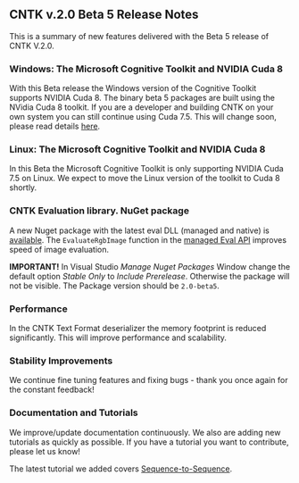 ## CNTK v.2.0 Beta 5 Release Notes

This is a summary of new features delivered with the Beta 5 release of CNTK V.2.0.

### Windows: The Microsoft Cognitive Toolkit and NVIDIA Cuda 8

With this Beta release the Windows version of the Cognitive Toolkit supports NVIDIA Cuda 8. The binary beta 5 packages are built using the NVidia Cuda 8 toolkit. If you are a developer and building CNTK on your own system you can still continue using Cuda 7.5. This will change soon, please read details [here](./CNTK-move-to-Cuda8.md).

### Linux: The Microsoft Cognitive Toolkit and NVIDIA Cuda 8

In this Beta the Microsoft Cognitive Toolkit is only supporting NVIDIA Cuda 7.5 on Linux. We expect to move the Linux version of the toolkit to Cuda 8 shortly.

### CNTK Evaluation library. NuGet package 

A new Nuget package with the latest eval DLL (managed and native) is [available](./NuGet-Package). The `EvaluateRgbImage` function in the [managed Eval API](./Managed-EvalDLL-API) improves speed of image evaluation. 

 **IMPORTANT!** In Visual Studio *Manage Nuget Packages* Window change the default option *Stable Only* to *Include Prerelease*. Otherwise the package will not be visible. The Package version should be ```2.0-beta5```.

### Performance

In the CNTK Text Format deserializer the memory footprint is reduced significantly. This will improve performance and scalability. 

### Stability Improvements

We continue fine tuning features and fixing bugs - thank you once again for the constant feedback!

### Documentation and Tutorials 

We improve/update documentation continuously. We also are adding new tutorials as quickly as possible. If you have a tutorial you want to contribute, please let us know!

The latest tutorial we added covers [Sequence-to-Sequence](https://github.com/Microsoft/CNTK/blob/v2.0.beta5.0/Tutorials/CNTK_204_Sequence_To_Sequence.ipynb).